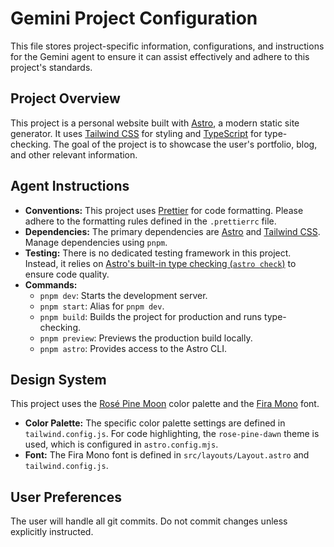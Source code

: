 # Gemini Project Configuration

This file stores project-specific information, configurations, and instructions for the Gemini agent to ensure it can assist effectively and adhere to this project's standards.

## Project Overview

This project is a personal website built with [Astro](https://astro.build/), a modern static site generator. It uses [Tailwind CSS](https://tailwindcss.com/) for styling and [TypeScript](https://www.typescriptlang.org/) for type-checking. The goal of the project is to showcase the user's portfolio, blog, and other relevant information.

## Agent Instructions

- **Conventions:** This project uses [Prettier](https://prettier.io/) for code formatting. Please adhere to the formatting rules defined in the `.prettierrc` file.
- **Dependencies:** The primary dependencies are [Astro](https://astro.build/) and [Tailwind CSS](https://tailwindcss.com/). Manage dependencies using `pnpm`.
- **Testing:** There is no dedicated testing framework in this project. Instead, it relies on [Astro's built-in type checking (`astro check`)](https://docs.astro.build/en/guides/typescript/#type-checking-in-astro) to ensure code quality.
- **Commands:**
    - `pnpm dev`: Starts the development server.
    - `pnpm start`: Alias for `pnpm dev`.
    - `pnpm build`: Builds the project for production and runs type-checking.
    - `pnpm preview`: Previews the production build locally.
    - `pnpm astro`: Provides access to the Astro CLI.

## Design System

This project uses the [Rosé Pine Moon](https://rosepinetheme.com/palette/moon) color palette and the [Fira Mono](https://fonts.google.com/specimen/Fira+Mono) font.

-   **Color Palette:** The specific color palette settings are defined in `tailwind.config.js`. For code highlighting, the `rose-pine-dawn` theme is used, which is configured in `astro.config.mjs`.
-   **Font:** The Fira Mono font is defined in `src/layouts/Layout.astro` and `tailwind.config.js`.

## User Preferences

The user will handle all git commits. Do not commit changes unless explicitly instructed.
